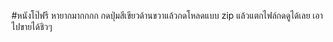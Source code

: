 #หนังโป๊ฟรี หายากมากกกก
กดปุ่มสีเขียวด้านขวาแล้วกดโหลดแบบ zip แล้วแตกไฟล์กดดูได้เลย
เอาไปขายได้ชิวๆ
